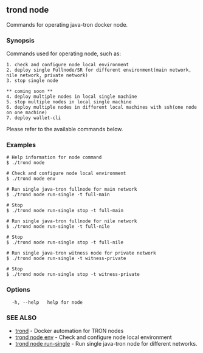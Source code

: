 ## trond node

Commands for operating java-tron docker node.

### Synopsis

Commands used for operating node, such as:

	1. check and configure node local environment
	2. deploy single Fullnode/SR for different environment(main network, nile network, private network)
	3. stop single node

	** coming soon **
	4. deploy multiple nodes in local single machine
	5. stop multiple nodes in local single machine
	6. deploy multiple nodes in different local machines with ssh(one node on one machine)
	7. deploy wallet-cli

Please refer to the available commands below.


### Examples

```
# Help information for node command
$ ./trond node

# Check and configure node local environment
$ ./trond node env

# Run single java-tron fullnode for main network
$ ./trond node run-single -t full-main

# Stop
$ ./trond node run-single stop -t full-main

# Run single java-tron fullnode for nile network
$ ./trond node run-single -t full-nile

# Stop
$ ./trond node run-single stop -t full-nile

# Run single java-tron witness node for private network
$ ./trond node run-single -t witness-private

# Stop
$ ./trond node run-single stop -t witness-private

```

### Options

```
  -h, --help   help for node
```

### SEE ALSO

* [trond](trond.md)	 - Docker automation for TRON nodes
* [trond node env](trond_node_env.md)	 - Check and configure node local environment
* [trond node run-single](trond_node_run-single.md)	 - Run single java-tron node for different networks.
